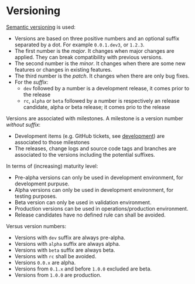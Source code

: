# Versioning

[Semantic versioning](https://semver.org/) is used:

- Versions are based on three positive numbers and an optional suffix separated
  by a dot. For example `0.0.1.dev3`, or `1.2.3`.
- The first number is the *major*. It changes when major changes are
  applied. They can break compatibility with previous versions.
- The second number is the *minor*. It changes when there are some new
  features or changes in existing features.
- The third number is the *patch*. It changes when there are only bug
  fixes.
- For the *suffix*:
    - `dev` followed by a number is a development release, it comes prior to the
      release
    - `rc`, `alpha` or `beta` followed by a number is respectively an release
      candidate, alpha or beta release; it comes prio to the release

Versions are associated with milestones. A milestone is a version number
*without suffix*:

- Development items (e.g. GitHub tickets, see [development](development.md))
  are associated to those milestones
- The releases, change logs and source code tags and branches are associated to
  the versions including the potential suffixes.

In terms of (increasing) maturity level:

- Pre-alpha versions can only be used in development environment, for
  development purpuse.
- Alpha versions can only be used in development environment, for testing
  purposes.
- Beta version can only be used in validation environment.
- Production versions can be used in operations/production environment.
- Release candidates have no defined rule can shall be avoided.

Versus version numbers:

- Versions with `dev` suffix are always pre-alpha.
- Versions with `alpha` suffix are always alpha.
- Versions with `beta` suffix are always beta.
- Versions with `rc` shall be avoided.
- Versions `0.0.x` are alpha.
- Versions from `0.1.x` and before `1.0.0` excluded are beta.
- Versions from `1.0.0` are production.
